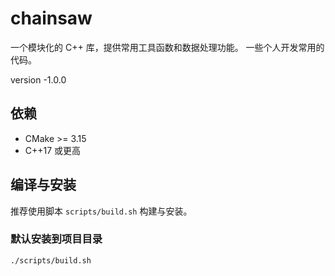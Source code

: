 # chainsaw
一个模块化的 C++ 库，提供常用工具函数和数据处理功能。
一些个人开发常用的代码。

version -1.0.0

## 依赖

- CMake >= 3.15  
- C++17 或更高

## 编译与安装

推荐使用脚本 `scripts/build.sh` 构建与安装。

### 默认安装到项目目录

```bash
./scripts/build.sh


